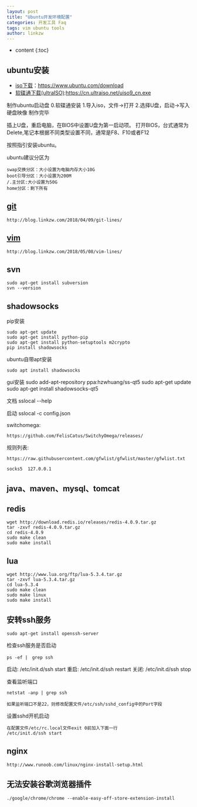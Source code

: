 ```yaml
---
layout: post
title: "Ubuntu开发环境配置"
categories: 开发工具 Faq
tags: vim ubuntu tools
author: linkzw
---
```


* content
{:toc}


## ubuntu安装
	
* [iso下载](https://www.ubuntu.com/download)：https://www.ubuntu.com/download
* [软碟通下载(ultraISO)](https://cn.ultraiso.net/uiso9_cn.exe):https://cn.ultraiso.net/uiso9_cn.exe

制作ubuntu启动盘
	0.软碟通安装
	1.导入iso，文件->打开
	2.选择U盘，启动->写入硬盘映像
	制作完毕
	
	
插上U盘，重启电脑，在BIOS中设置U盘为第一启动项。
打开BIOS，台式通常为Delete,笔记本根据不同类型设置不同，通常是F8、F10或者F12
	
按照指引安装ubuntu。

ubuntu建议分区为
	
	swap交换分区：大小设置为电脑内存大小10G
	boot引导分区：大小设置为200M
	/.主分区:大小设置为50G
	home分区：剩下所有
	
	
## [git](http://blog.linkzw.com/2018/04/09/git-lines/)

	http://blog.linkzw.com/2018/04/09/git-lines/
	
## [vim](http://blog.linkzw.com/2018/05/08/vim-lines/)

	http://blog.linkzw.com/2018/05/08/vim-lines/
	
## svn

	sudo apt-get install subversion
	svn --version

## shadowsocks

pip安装

	sudo apt-get update
	sudo apt-get install python-pip
	sudo apt-get install python-setuptools m2crypto
	pip install shadowsocks

ubuntu自带apt安装

	sudo apt install shadowsocks

gui安装
	sudo add-apt-repository ppa:hzwhuang/ss-qt5
	sudo apt-get update
	sudo apt-get install shadowsocks-qt5
	
文档
	sslocal --help

启动
	sslocal -c config.json 

switchomega:

	https://github.com/FelisCatus/SwitchyOmega/releases/

规则列表:

	https://raw.githubusercontent.com/gfwlist/gfwlist/master/gfwlist.txt
	
	socks5	127.0.0.1 
	
	
## java、maven、mysql、tomcat

## redis
	
	wget http://download.redis.io/releases/redis-4.0.9.tar.gz
	tar -zxvf redis-4.0.9.tar.gz
	cd redis-4.0.9
	sudo make clean
	sudo make install

## lua
 
	wget http://www.lua.org/ftp/lua-5.3.4.tar.gz
	tar -zxvf lua-5.3.4.tar.gz
	cd lua-5.3.4
	sudo make clean
	sudo make linux
	sudo make install
 


## 安转ssh服务

	sudo apt-get install openssh-server
	
检查ssh服务是否启动
	
	ps -ef |　grep ssh

启动: /etc/init.d/ssh start
重启: /etc/init.d/ssh restart
关闭: /etc/init.d/ssh stop

查看监听端口

	netstat -anp | grep ssh

	如果监听端口不是22，则修改配置文件/etc/ssh/sshd_config中的Port字段

设置sshd开机启动
	
	在配置文件/etc/rc.local文件exit 0前加入下面一行
	/etc/init.d/ssh start

## nginx
	
	http://www.runoob.com/linux/nginx-install-setup.html
	
## 无法安装谷歌浏览器插件

	./google/chrome/chrome --enable-easy-off-store-extension-install
	
	